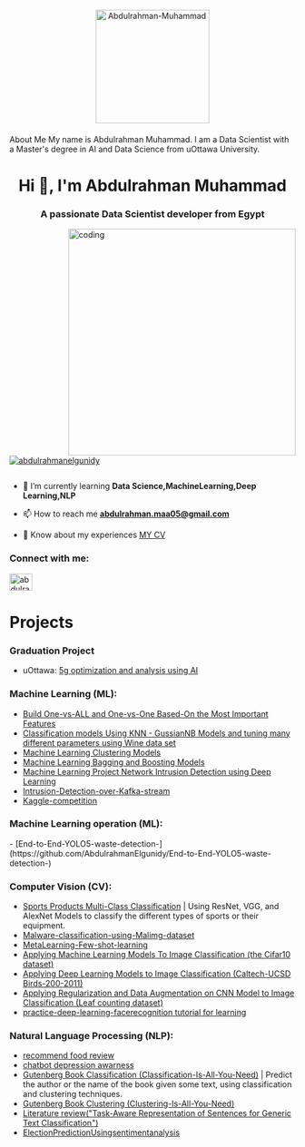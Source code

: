 <p align="center" style='margin:20px'><img src="https://komarev.com/ghpvc/?username=Abdulrahman-Muhammad&label=Profile%20views&color=0e75b6&style=flat" alt="Abdulrahman-Muhammad" width='200'/> </p>About Me
  My name is Abdulrahman Muhammad. I am a Data Scientist with a Master's degree in AI and Data Science from uOttawa University.

<h1 align="center">Hi 👋, I'm Abdulrahman Muhammad</h1>
<h3 align="center">A passionate Data Scientist developer from Egypt</h3>
<img align="right"alt="coding" width=400 src="https://camo.githubusercontent.com/cae12fddd9d6982901d82580bdf321d81fb299141098ca1c2d4891870827bf17/68747470733a2f2f6d69726f2e6d656469756d2e636f6d2f6d61782f313336302f302a37513379765349765f7430696f4a2d5a2e676966">
<p align="left"> <a href="https://github.com/ryo-ma/github-profile-trophy"><img src="https://github-profile-trophy.vercel.app/?username=abdulrahmanelgunidy" alt="abdulrahmanelgunidy" /></a> </p>

<p align="left"> <a href="https://twitter.com/" target="blank"><img src="https://img.shields.io/twitter/follow/?logo=twitter&style=for-the-badge" alt="" /></a> </p>

- 🌱 I’m currently learning **Data Science,MachineLearning,Deep Learning,NLP**

- 📫 How to reach me **abdulrahman.maa05@gmail.com**

- 📄 Know about my experiences [MY CV ](https://drive.google.com/file/d/1SnemsHqXxTj-eaY0CWKzVfm8WMk2XBFS/view?usp=sharing)

<h3 align="left">Connect with me:</h3>
<p align="left">
<a href="https://linkedin.com/in/abdulrahman mohammed" target="blank"><img align="center" src="https://raw.githubusercontent.com/rahuldkjain/github-profile-readme-generator/master/src/images/icons/Social/linked-in-alt.svg" alt="abdulrahman mohammed" height="30" width="40" /></a>
</p>


# Projects

<!------------------------------------Projects-------------------------------------------->

<h3> Graduation Project </h3>

- uOttawa:
[5g optimization and analysis using AI ](https://github.com/AbdulrahmanElgunidy/5G-Network-Optimization-and-Analysis-using-AI)


<h3> Machine Learning (ML):</h3>


- [Build One-vs-ALL and One-vs-One Based-On the Most Important Features](https://github.com/AbdulrahmanElgunidy/Machine-learning-OVR-vs-OVO-First_assignment)
- [Classification models Using KNN - GussianNB Models and tuning many different parameters using Wine data set](https://github.com/AbdulrahmanElgunidy/Machine-learning-Classification-KNN-NAIVE-Second_assignment)
- [Machine Learning Clustering Models](https://github.com/AbdulrahmanElgunidy/Machine-learning-Clustering-models-Third_assignment/tree/main)
- [Machine Learning Bagging and Boosting Models](https://github.com/AbdulrahmanElgunidy/Machine-learning-Bagging-and-Boosting-models-Fourth_assignment/tree/main)
- [Machine Learning Project Network Intrusion Detection using Deep Learning](https://github.com/AbdulrahmanElgunidy/Machine_learning_Project_Detect_anomalies_using_Deep_learning/tree/main)
- [Intrusion-Detection-over-Kafka-stream](https://github.com/AbdulrahmanElgunidy/Intrusion-Detection-over-Kafka-stream)
- [Kaggle-competition](https://www.kaggle.com/competitions/assignment-2-binary-classifier/leaderboard)


<h3> Machine Learning operation (ML):</h3>
- [End-to-End-YOLO5-waste-detection-](https://github.com/AbdulrahmanElgunidy/End-to-End-YOLO5-waste-detection-)

  
<h3> Computer Vision (CV):</h3>
	
- [Sports Products Multi-Class Classification](https://github.com/AbdulrahmanElgunidy/SportsProductsMulti-ClassClassification) | Using ResNet, VGG, and AlexNet Models to classify the different types of sports or their equipment.
- [Malware-classification-using-Malimg-dataset](https://github.com/AbdulrahmanElgunidy/Malware-classification-using-Malimg-dataset)
- [MetaLearning-Few-shot-learning](https://github.com/AbdulrahmanElgunidy/MetaLearning-Few-shot-learning-on-IBM-CLOUD-)
- [Applying Machine Learning Models To Image Classification (the Cifar10 dataset)](https://github.com/AbdulrahmanElgunidy/Applying-Machine-Learning-Models-To-Image-Classification)
- [Applying Deep Learning Models to Image Classification (Caltech-UCSD Birds-200-2011)](https://github.com/AbdulrahmanElgunidy/Applying-Deep-Learning-Models-to-Image-Classification)
- [Applying Regularization and Data Augmentation on CNN Model to Image Classification (Leaf counting dataset)](https://github.com/AbdulrahmanElgunidy/Applying-Regularization-and-Data-Augmentation-on-CNN-Model-to-Image-Classification)
- [practice-deep-learning-facerecognition tutorial for learning](https://github.com/AbdulrahmanElgunidy/practice-deep-learning-facerecognition)

<h3> Natural Language Processing (NLP):</h3>
  
- [recommend food review](https://github.com/AbdulrahmanElgunidy/NLP/tree/main/recomed%20food%20review)
- [chatbot depression awarness](https://github.com/AbdulrahmanElgunidy/NLP/tree/main/chatbot%20depression%20awarness)
- [Gutenberg Book Classification (Classification-Is-All-You-Need)](https://github.com/AbdulrahmanElgunidy/NLP/tree/main/Text_classification) | Predict the author or the name of the book given some text, using classification and clustering techniques.
- [Gutenberg Book Clustering (Clustering-Is-All-You-Need)](https://github.com/AbdulrahmanElgunidy/NLP/tree/main/clustering)
- [Literature review("Task-Aware Representation of Sentences for Generic Text Classification")](https://github.com/AbdulrahmanElgunidy/NLP/tree/main/Literature%20Review)
- [ElectionPredictionUsingsentimentanalysis](https://github.com/AbdulrahmanElgunidy/NLP/tree/main/ElectionPredictionUsingsentimentanalysis)


  










